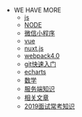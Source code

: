- WE HAVE MORE
    - <a href="./mybook/js">js</a>
    - <a href="/mybook/nodejs">NODE</a>
    - <a href="/mybook/微信小程序">微信小程序</a>
    - <a href="/mybook/vue">vue</a>
    - <a href="/mybook/nuxtjs">nuxt.js</a>
    - <a href="/mybook/webpack">webpack4.0</a>
    - <a href="./">git快速入门</a>
    - <a href="/mybook/echarts">echarts</a>
    - <a href="/mybook/数学">数学</a>
    - <a href="/mybook/服务端知识">服务端知识</a>
    - <a href="/mybook/文章">相关文章</a>
    - <a href="/mybook/2019面试常考知识">2019面试常考知识</a>
